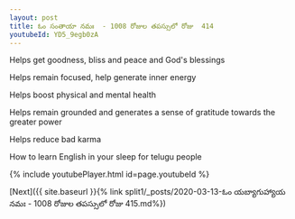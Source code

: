 ```yaml
---
layout: post
title: ఓం సంతాయా నమః  - 1008 రోజుల తపస్సులో రోజు  414
youtubeId: YD5_9egb0zA
---
```

 
 
Helps get goodness, bliss and peace and God's blessings
 
Helps remain focused, help generate inner energy 
 
Helps boost physical and mental health 
 
Helps remain grounded and generates a sense of gratitude towards the greater power 
 
Helps reduce bad karma
 
How to learn English in your sleep for telugu people
 
 
 
 


{% include youtubePlayer.html id=page.youtubeId %}
 
[Next]({{ site.baseurl }}{% link split1/_posts/2020-03-13-ఓం యబ్యాగుహ్యాయ నమః  - 1008 రోజుల తపస్సులో రోజు  415.md%})
 
